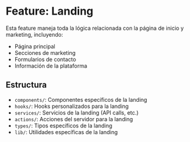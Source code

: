 # Feature: Landing

Esta feature maneja toda la lógica relacionada con la página de inicio y marketing, incluyendo:

- Página principal
- Secciones de marketing
- Formularios de contacto
- Información de la plataforma

## Estructura

- `components/`: Componentes específicos de la landing
- `hooks/`: Hooks personalizados para la landing
- `services/`: Servicios de la landing (API calls, etc.)
- `actions/`: Acciones del servidor para la landing
- `types/`: Tipos específicos de la landing
- `lib/`: Utilidades específicas de la landing
